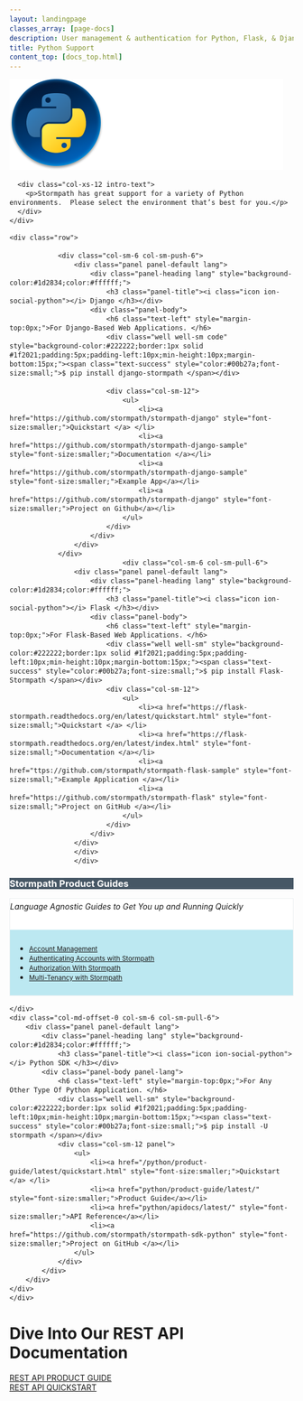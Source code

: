 ```yaml
---
layout: landingpage
classes_array: [page-docs]
description: User management & authentication for Python, Flask, & Django apps. Complete set of Stormpath developer documentation & integration tools.
title: Python Support
content_top: [docs_top.html]
---
```




<div class="landingpage python">

  <div class="masthead python-masthead">
    <div class="container">
      <div class="row">
        <div class="col-xs-12">
          <img class="img-responsive logo" src="/images/landingpage/python/logo-python.png">
        </div>
      </div>
    </div>
  </div>
  <div class="container">
    <div class="row">

      <div class="col-xs-12 intro-text">
        <p>Stormpath has great support for a variety of Python environments.  Please select the environment that’s best for you.</p>
      </div>
    </div>
  </div>

    <div class="row">
        
                <div class="col-sm-6 col-sm-push-6">
                    <div class="panel panel-default lang">
                        <div class="panel-heading lang" style="background-color:#1d2834;color:#ffffff;">
                            <h3 class="panel-title"><i class="icon ion-social-python"></i> Django </h3></div>
                        <div class="panel-body">
                            <h6 class="text-left" style="margin-top:0px;">For Django-Based Web Applications. </h6>
                            <div class="well well-sm code" style="background-color:#222222;border:1px solid #1f2021;padding:5px;padding-left:10px;min-height:10px;margin-bottom:15px;"><span class="text-success" style="color:#00b27a;font-size:small;">$ pip install django-stormpath </span></div>

                            <div class="col-sm-12">
                                <ul>
                                    <li><a href="https://github.com/stormpath/stormpath-django" style="font-size:smaller;">Quickstart </a> </li>
                                    <li><a href="https://github.com/stormpath/stormpath-django-sample" style="font-size:smaller;">Documentation </a></li>
                                    <li><a href="https://github.com/stormpath/stormpath-django-sample" style="font-size:smaller;">Example App</a></li>
                                    <li><a href="https://github.com/stormpath/stormpath-django" style="font-size:smaller;">Project on Github</a></li>
                                </ul>
                            </div>
                        </div>
                    </div>
                </div>
                                <div class="col-sm-6 col-sm-pull-6">
                    <div class="panel panel-default lang">
                        <div class="panel-heading lang" style="background-color:#1d2834;color:#ffffff;">
                            <h3 class="panel-title"><i class="icon ion-social-python"></i> Flask </h3></div>
                        <div class="panel-body">
                            <h6 class="text-left" style="margin-top:0px;">For Flask-Based Web Applications. </h6>
                            <div class="well well-sm" style="background-color:#222222;border:1px solid #1f2021;padding:5px;padding-left:10px;min-height:10px;margin-bottom:15px;"><span class="text-success" style="color:#00b27a;font-size:small;">$ pip install Flask-Stormpath </span></div>
                            <div class="col-sm-12">
                                <ul>
                                    <li><a href="https://flask-stormpath.readthedocs.org/en/latest/quickstart.html" style="font-size:small;">Quickstart </a> </li>
                                    <li><a href="https://flask-stormpath.readthedocs.org/en/latest/index.html" style="font-size:small;">Documentation </a></li>
                                    <li><a href="ttps://github.com/stormpath/stormpath-flask-sample" style="font-size:small;">Example Application </a></li>
                                    <li><a href="https://github.com/stormpath/stormpath-flask" style="font-size:small;">Project on GitHub </a></li>
                                </ul>
                            </div>
                        </div>
                    </div>
                    </div>
                    </div>
 <div class="row">
    <div class="col-sm-6 col-sm-push-6" style="min-height:100%;">
        <div class="panel panel-default guide" id="p-guide">
            <div class="panel-heading guide" style="background-color:#465765;color:#ffffff;">
                <h3 class="text-primary panel-title"> Stormpath Product Guides</h3></div>
            <div class="panel-body guides" style="background-color:#ffffff;border:1px solid #ebeff1;">
                <div class="well guides">
                    <h6 class="text-center" style="margin-top:5px;">Language Agnostic Guides to Get You up and Running Quickly</h6></div>
                <div class="col-sm-12 guide" style="background-color:#bce8f1;padding:10px;">
                    <ul>
                        <li><a href="rest/product-guide/latest/accountmanagement.html" style="font-size:smaller;">Account Management </a> </li>
                        <li><a href="rest/product-guide/latest/authentication.html" style="font-size:smaller;">Authenticating Accounts with Stormpath </a></li>
                        <li><a href="rest/product-guide/latest/authorization.html" style="font-size:smaller;">Authorization With Stormpath </a></li>
                        <li><a href="rest/product-guide/latest/multitenancy.html" style="font-size:smaller;line-height:initial;"> Multi-Tenancy with Stormpath </a></li>
                    </ul>
                </div>
            </div>
        </div>
        
    </div>
    <div class="col-md-offset-0 col-sm-6 col-sm-pull-6">
        <div class="panel panel-default lang">
            <div class="panel-heading lang" style="background-color:#1d2834;color:#ffffff;">
                <h3 class="panel-title"><i class="icon ion-social-python"></i> Python SDK </h3></div>
            <div class="panel-body panel-lang">
                <h6 class="text-left" style="margin-top:0px;">For Any Other Type Of Python Application. </h6>
                <div class="well well-sm" style="background-color:#222222;border:1px solid #1f2021;padding:5px;padding-left:10px;min-height:10px;margin-bottom:15px;"><span class="text-success" style="color:#00b27a;font-size:small;">$ pip install -U stormpath </span></div>
                <div class="col-sm-12 panel">
                    <ul>
                        <li><a href="/python/product-guide/latest/quickstart.html" style="font-size:smaller;">Quickstart </a> </li>
                        <li><a href="python/product-guide/latest/" style="font-size:smaller;">Product Guide</a></li>
                        <li><a href="python/apidocs/latest/" style="font-size:smaller;">API Reference</a></li>
                        <li><a href="https://github.com/stormpath/stormpath-sdk-python" style="font-size:smaller;">Project on GitHub </a></li>
                    </ul>
                </div>
            </div>
        </div>
    </div>
    </div>





<div class="footer-banner">
<div class="container info">
<div class="row">
<div class="col-xs-12 col-sm-12">
<h1>Dive Into Our REST API Documentation</h1>
<div class="row">
  <div class="col-xs-12 col-sm-3 col-sm-offset-3">
    <a class="btn info" href="/rest/product-guide" role="button">REST API PRODUCT GUIDE</a>
  </div>
  <div class="col-xs-12 col-sm-3">
    <a class="btn btn-default" href="/rest/quickstart" role="button">REST API QUICKSTART</a>
  </div>
  </div>
  </div>
  </div>
  </div>
  </div>
</div>


  
<!-- block__no_wrapper -->
<!-- region__no_wrapper -->